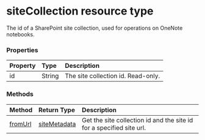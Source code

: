 # siteCollection resource type

The id of a SharePoint site collection, used for operations on OneNote notebooks.

<!-- {
  "blockType": "resource",
  "optionalProperties": [
    "sites"
  ],
  "@odata.type": "microsoft.graph.sitecollection"
}-->

### Properties
| Property	   | Type	|Description|
|:---------------|:--------|:----------|
|id|String|The site collection id. Read-only.|

### Methods

| Method		   | Return Type	|Description|
|:---------------|:--------|:----------|
|[fromUrl](../api/sitecollection_fromurl.md)|[siteMetadata](sitemetadata.md)|Get the site collection id and the site id for a specified site url.|

<!-- uuid: 8fcb5dbc-d5aa-4681-8e31-b001d5168d79
2015-10-25 14:57:30 UTC -->
<!-- {
  "type": "#page.annotation",
  "description": "siteCollection resource",
  "keywords": "",
  "section": "documentation",
  "tocPath": ""
}-->